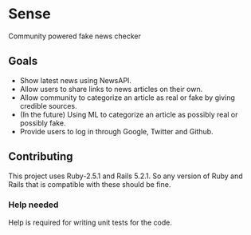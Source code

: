 # Sense

Community powered fake news checker

## Goals

* Show latest news using NewsAPI.
* Allow users to share links to news articles on their own.
* Allow community to categorize an article as real or fake by giving credible sources.
* (In the future) Using ML to categorize an article as possibly real or possibly fake.
* Provide users to log in through Google, Twitter and Github.

## Contributing

This project uses Ruby-2.5.1 and Rails 5.2.1. So any version of Ruby and Rails that is compatible with these should be fine.

### Help needed

Help is required for writing unit tests for the code.